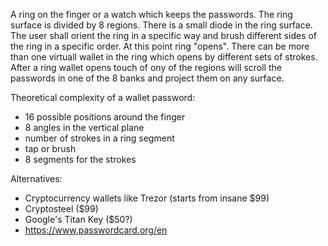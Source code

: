 A ring on the finger or a watch which keeps the passwords. The ring surface is divided by 8 regions. There is a small diode 
in the ring surface. The user shall orient the ring in a specific way and brush different sides of the ring 
in a specific order. At this point ring "opens". There can be more than one virtuall wallet in the ring which opens 
by different 
sets of strokes. After a ring wallet opens touch of ony of the regions will scroll the passwords in 
one of the 8 banks and project them on any surface. 


Theoretical complexity of a wallet password:

*  16 possible positions around the finger 
*  8 angles in the vertical plane 
*  number of strokes in a ring segment
*  tap or brush
*  8 segments for the strokes


Alternatives:

*  Cryptocurrency wallets like Trezor (starts from insane $99)
*  Cryptosteel ($99)
* Google's  Titan Key ($50?)
* https://www.passwordcard.org/en
